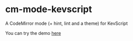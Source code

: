 cm-mode-kevscript
=================
A CodeMirror mode (+ hint, lint and a theme) for KevScript  

You can try the demo [here](https://kevscript-demo.firebaseapp.com/)
